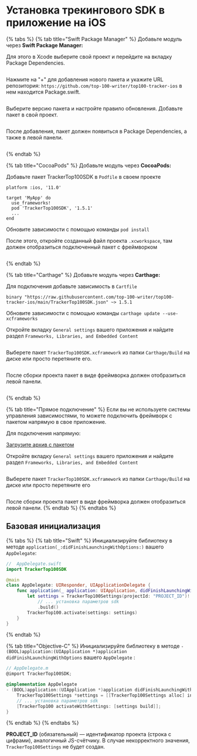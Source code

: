 # Установка трекингового SDK в приложение на iOS

{% tabs %}
{% tab title="Swift Package Manager" %}
Добавьте модуль через **Swift Package Manager:**

Для этого в Xcode выберите свой проект и перейдите на вкладку Package Dependencies.

<figure><img src="../../.gitbook/assets/1.webp" alt=""><figcaption></figcaption></figure>

Нажмите на "+" для добавления нового пакета и укажите URL репозитория: `https://github.com/top-100-writer/top100-tracker-ios` в нем находится Package.swift.

<figure><img src="../../.gitbook/assets/2 (1) (1).png" alt=""><figcaption></figcaption></figure>

Выберите версию пакета и настройте правило обновления. Добавьте пакет в свой проект.

<figure><img src="../../.gitbook/assets/3 (1) (1).png" alt=""><figcaption></figcaption></figure>

После добавления, пакет должен появиться в Package Dependencies, а также в левой панели.

<figure><img src="../../.gitbook/assets/4.png" alt=""><figcaption></figcaption></figure>
{% endtab %}

{% tab title="CocoaPods" %}
Добавьте модуль через **CocoaPods:**

Добавьте пакет TrackerTop100SDK в `Podfile` в своем проекте

```
platform :ios, '11.0'

target 'MyApp' do
  use_frameworks!
  pod 'TrackerTop100SDK', '1.5.1'
  ...
end
```

Обновите зависимости c помощью команды `pod install`

После этого, откройте созданный файл проекта `.xcworkspace`, там должен отобразиться подключенный пакет с фреймворком

<figure><img src="../../.gitbook/assets/5.png" alt=""><figcaption></figcaption></figure>
{% endtab %}

{% tab title="Carthage" %}
Добавьте модуль через **Carthage:**

Для подключения добавьте зависимость в `Cartfile`

```
binary "https://raw.githubusercontent.com/top-100-writer/top100-tracker-ios/main/TrackerTop100SDK.json" ~> 1.5.1
```

Обновите зависимости с помощью команды `carthage update --use-xcframeworks`

Откройте вкладку `General settings` вашего приложения и найдите раздел `Frameworks, Libraries, and Embedded Content`

<figure><img src="../../.gitbook/assets/6.png" alt=""><figcaption></figcaption></figure>

Выберете пакет `TrackerTop100SDK.xcframework` из папки `Carthage/Build` на диске или просто перетяните его.

<figure><img src="../../.gitbook/assets/7 (1).png" alt=""><figcaption></figcaption></figure>

После сборки проекта пакет в виде фреймворка должен отобразиться левой панели.

<figure><img src="../../.gitbook/assets/8.png" alt=""><figcaption></figcaption></figure>
{% endtab %}

{% tab title="Прямое подключение" %}
Если вы не используете системы управления зависимостями, то можете подключить фреймворк с пакетом напрямую в свое приложение.

Для подключения напрямую:

[Загрузите архив с пакетом](https://github.com/top-100-writer/top100-tracker-ios/releases/download/1.5.1/TrackerTop100SDK.xcframework.zip)

Откройте вкладку `General settings` вашего приложения и найдите раздел `Frameworks, Libraries, and Embedded Content`

<figure><img src="../../.gitbook/assets/9.png" alt=""><figcaption></figcaption></figure>

Выберете пакет `TrackerTop100SDK.xcframework` из папки `Carthage/Build` на диске или просто перетяните его

<figure><img src="../../.gitbook/assets/10.png" alt=""><figcaption></figcaption></figure>

После сборки проекта пакет в виде фреймворка должен отобразиться левой панели.
{% endtab %}
{% endtabs %}

## Базовая инициализация

{% tabs %}
{% tab title="Swift" %}
Инициализируйте библиотеку в методе `application(_:didFinishLaunchingWithOptions:)` вашего `AppDelegate`:

```swift
//  AppDelegate.swift
import TrackerTop100SDK

@main
class AppDelegate: UIResponder, UIApplicationDelegate {
    func application(_ application: UIApplication, didFinishLaunchingWithOptions launchOptions: [UIApplication.LaunchOptionsKey: Any]?) -> Bool {
        let settings = TrackerTop100Settings(projectId: "PROJECT_ID")!
            // ... установка параметров sdk
            .build()
        TrackerTop100.activate(settings: settings)
    }
}
```
{% endtab %}

{% tab title="Objective-C" %}
Инициализируйте библиотеку в методе `- (BOOL)application:(UIApplication *)application didFinishLaunchingWithOptions` вашего `AppDelegate` :

```objectivec
// AppDelegate.m
@import TrackerTop100SDK;

@implementation AppDelegate
- (BOOL)application:(UIApplication *)application didFinishLaunchingWithOptions:(NSDictionary *)launchOptions {
    TrackerTop100Settings *settings = [[TrackerTop100Settings alloc] initWithProjectId: @"PROJECT_ID"];
    // ... установка параметров sdk
    [TrackerTop100 activateWithSettings: [settings build]];
}
```
{% endtab %}
{% endtabs %}

**PROJECT\_ID** (обязательный) — идентификатор проекта (строка с цифрами), аналогичный JS-счётчику. В случае некорректного значения, `TrackerTop100Settings` не будет создан.
